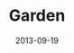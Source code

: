 ---
layout: music 
title: "Garden"
date: 2013-09-19 
description: "Original music from Awaited&#58; A Christmas Show."
audio: "http://www.crossroads.net/players/media/hq/02%20Garden.mp3"
audio-duration: "03:41"
src: "http://s3.amazonaws.com/crossroads-media/images/legacy/content/Featured_Garden190x110-2.jpg"
---